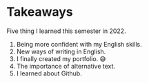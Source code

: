 # Takeaways

Five thing I learned this semester in 2022.

1. Being more confident with my English skills.
2. New ways of writing in English.
3. I finally created my portfolio. 😅
4. The importance of alternative text.
5. I learned about Github.
